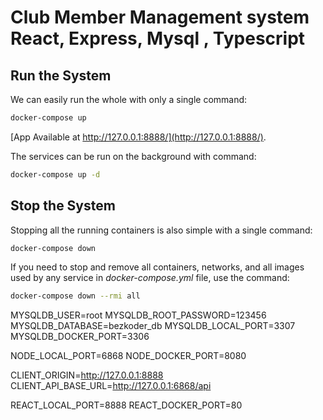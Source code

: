 # Club Member Management system React, Express, Mysql , Typescript

## Run the System
We can easily run the whole with only a single command:
```bash
docker-compose up
```


 [App Available at http://127.0.0.1:8888/](http://127.0.0.1:8888/).

The services can be run on the background with command:
```bash
docker-compose up -d
```

## Stop the System
Stopping all the running containers is also simple with a single command:
```bash
docker-compose down
```

If you need to stop and remove all containers, networks, and all images used by any service in <em>docker-compose.yml</em> file, use the command:
```bash
docker-compose down --rmi all
```



MYSQLDB_USER=root
MYSQLDB_ROOT_PASSWORD=123456
MYSQLDB_DATABASE=bezkoder_db
MYSQLDB_LOCAL_PORT=3307
MYSQLDB_DOCKER_PORT=3306

NODE_LOCAL_PORT=6868
NODE_DOCKER_PORT=8080

CLIENT_ORIGIN=http://127.0.0.1:8888
CLIENT_API_BASE_URL=http://127.0.0.1:6868/api

REACT_LOCAL_PORT=8888
REACT_DOCKER_PORT=80